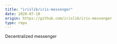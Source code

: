 ```yaml
---
title: "irislib/iris-messenger"
date: 2020-07-10
origin: https://github.com/irislib/iris-messenger
type: repo
---
```


Decentralized messenger